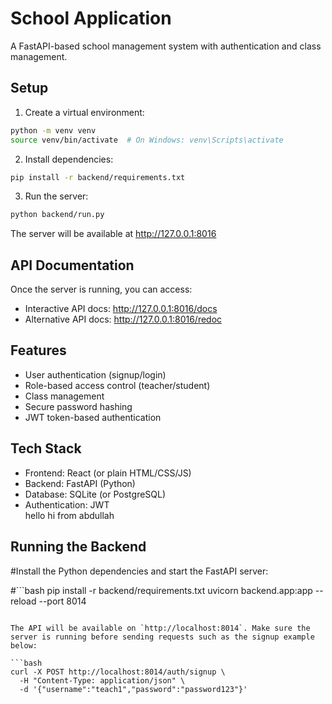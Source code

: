# School Application

A FastAPI-based school management system with authentication and class management.

## Setup

1. Create a virtual environment:
```bash
python -m venv venv
source venv/bin/activate  # On Windows: venv\Scripts\activate
```

2. Install dependencies:
```bash
pip install -r backend/requirements.txt
```

3. Run the server:
```bash
python backend/run.py
```

The server will be available at http://127.0.0.1:8016

## API Documentation

Once the server is running, you can access:
- Interactive API docs: http://127.0.0.1:8016/docs
- Alternative API docs: http://127.0.0.1:8016/redoc

## Features

- User authentication (signup/login)
- Role-based access control (teacher/student)
- Class management
- Secure password hashing
- JWT token-based authentication

## Tech Stack  
- Frontend: React (or plain HTML/CSS/JS)  
- Backend: FastAPI (Python)  
- Database: SQLite (or PostgreSQL)  
- Authentication: JWT  
hello
hi from abdullah



## Running the Backend

#Install the Python dependencies and start the FastAPI server:

#```bash
pip install -r backend/requirements.txt
uvicorn backend.app:app --reload --port 8014
```

The API will be available on `http://localhost:8014`. Make sure the
server is running before sending requests such as the signup example
below:

```bash
curl -X POST http://localhost:8014/auth/signup \
  -H "Content-Type: application/json" \
  -d '{"username":"teach1","password":"password123"}'
```
